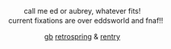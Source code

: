 
　

<div align="center">
<div align="center">
 call me ed or aubrey, whatever fits!  </div>
　current fixations are over eddsworld and fnaf!!
    
 
[gb](https://faubreze.123guestbook.com/) [retrospring](https://retrospring.net/@eddsworld) & [rentry](https://rentry.co/nansee)
 
  　　　　　　　　  　　　　　　　　
 
 　　　　　　　　  　　　　　　　　  　　　　　 
